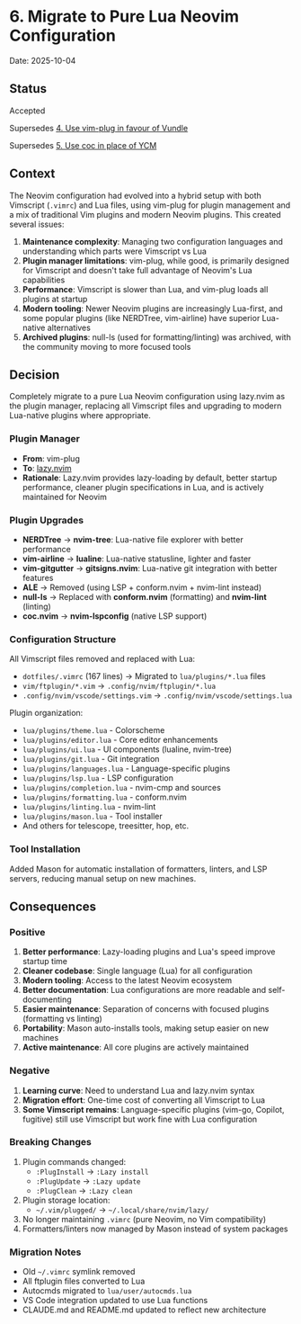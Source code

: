 # 6. Migrate to Pure Lua Neovim Configuration

Date: 2025-10-04

## Status

Accepted

Supersedes [4. Use vim-plug in favour of Vundle](0004-use-vim-plug-in-favour-of-vundle.md)

Supersedes [5. Use coc in place of YCM](0005-use-coc-in-place-of-ycm.md)

## Context

The Neovim configuration had evolved into a hybrid setup with both Vimscript (`.vimrc`) and Lua files, using vim-plug
for plugin management and a mix of traditional Vim plugins and modern Neovim plugins. This created several issues:

1. **Maintenance complexity**: Managing two configuration languages and understanding which parts were Vimscript vs Lua
2. **Plugin manager limitations**: vim-plug, while good, is primarily designed for Vimscript and doesn't take full
   advantage of Neovim's Lua capabilities
3. **Performance**: Vimscript is slower than Lua, and vim-plug loads all plugins at startup
4. **Modern tooling**: Newer Neovim plugins are increasingly Lua-first, and some popular plugins (like NERDTree,
   vim-airline) have superior Lua-native alternatives
5. **Archived plugins**: null-ls (used for formatting/linting) was archived, with the community moving to more focused
   tools

## Decision

Completely migrate to a pure Lua Neovim configuration using lazy.nvim as the plugin manager, replacing all Vimscript
files and upgrading to modern Lua-native plugins where appropriate.

### Plugin Manager

- **From**: vim-plug
- **To**: [lazy.nvim](https://github.com/folke/lazy.nvim)
- **Rationale**: Lazy.nvim provides lazy-loading by default, better startup performance, cleaner plugin specifications
  in Lua, and is actively maintained for Neovim

### Plugin Upgrades

- **NERDTree** → **nvim-tree**: Lua-native file explorer with better performance
- **vim-airline** → **lualine**: Lua-native statusline, lighter and faster
- **vim-gitgutter** → **gitsigns.nvim**: Lua-native git integration with better features
- **ALE** → Removed (using LSP + conform.nvim + nvim-lint instead)
- **null-ls** → Replaced with **conform.nvim** (formatting) and **nvim-lint** (linting)
- **coc.nvim** → **nvim-lspconfig** (native LSP support)

### Configuration Structure

All Vimscript files removed and replaced with Lua:

- `dotfiles/.vimrc` (167 lines) → Migrated to `lua/plugins/*.lua` files
- `vim/ftplugin/*.vim` → `.config/nvim/ftplugin/*.lua`
- `.config/nvim/vscode/settings.vim` → `.config/nvim/vscode/settings.lua`

Plugin organization:

- `lua/plugins/theme.lua` - Colorscheme
- `lua/plugins/editor.lua` - Core editor enhancements
- `lua/plugins/ui.lua` - UI components (lualine, nvim-tree)
- `lua/plugins/git.lua` - Git integration
- `lua/plugins/languages.lua` - Language-specific plugins
- `lua/plugins/lsp.lua` - LSP configuration
- `lua/plugins/completion.lua` - nvim-cmp and sources
- `lua/plugins/formatting.lua` - conform.nvim
- `lua/plugins/linting.lua` - nvim-lint
- `lua/plugins/mason.lua` - Tool installer
- And others for telescope, treesitter, hop, etc.

### Tool Installation

Added Mason for automatic installation of formatters, linters, and LSP servers, reducing manual setup on new machines.

## Consequences

### Positive

1. **Better performance**: Lazy-loading plugins and Lua's speed improve startup time
2. **Cleaner codebase**: Single language (Lua) for all configuration
3. **Modern tooling**: Access to the latest Neovim ecosystem
4. **Better documentation**: Lua configurations are more readable and self-documenting
5. **Easier maintenance**: Separation of concerns with focused plugins (formatting vs linting)
6. **Portability**: Mason auto-installs tools, making setup easier on new machines
7. **Active maintenance**: All core plugins are actively maintained

### Negative

1. **Learning curve**: Need to understand Lua and lazy.nvim syntax
2. **Migration effort**: One-time cost of converting all Vimscript to Lua
3. **Some Vimscript remains**: Language-specific plugins (vim-go, Copilot, fugitive) still use Vimscript but work fine
   with Lua configuration

### Breaking Changes

1. Plugin commands changed:
   - `:PlugInstall` → `:Lazy install`
   - `:PlugUpdate` → `:Lazy update`
   - `:PlugClean` → `:Lazy clean`
2. Plugin storage location:
   - `~/.vim/plugged/` → `~/.local/share/nvim/lazy/`
3. No longer maintaining `.vimrc` (pure Neovim, no Vim compatibility)
4. Formatters/linters now managed by Mason instead of system packages

### Migration Notes

- Old `~/.vimrc` symlink removed
- All ftplugin files converted to Lua
- Autocmds migrated to `lua/user/autocmds.lua`
- VS Code integration updated to use Lua functions
- CLAUDE.md and README.md updated to reflect new architecture

